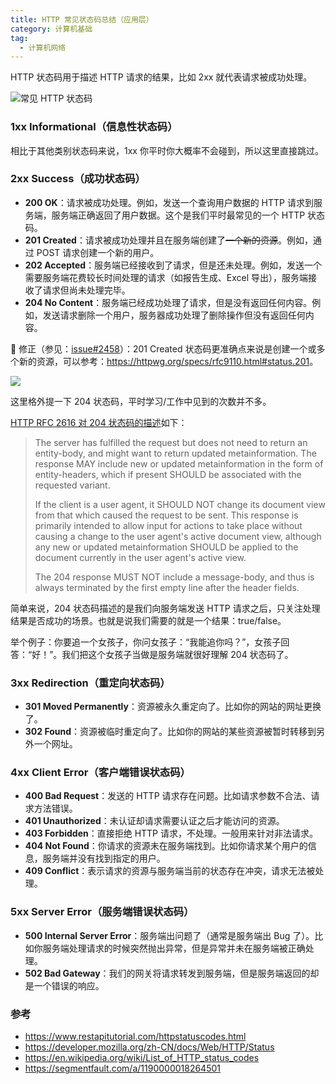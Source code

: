 ```yaml
---
title: HTTP 常见状态码总结（应用层）
category: 计算机基础
tag:
  - 计算机网络
---
```


HTTP 状态码用于描述 HTTP 请求的结果，比如 2xx 就代表请求被成功处理。

![常见 HTTP 状态码](https://oss.javaguide.cn/github/javaguide/cs-basics/network/http-status-code.png)

### 1xx Informational（信息性状态码）

相比于其他类别状态码来说，1xx 你平时你大概率不会碰到，所以这里直接跳过。

### 2xx Success（成功状态码）

- **200 OK**：请求被成功处理。例如，发送一个查询用户数据的 HTTP 请求到服务端，服务端正确返回了用户数据。这个是我们平时最常见的一个 HTTP 状态码。
- **201 Created**：请求被成功处理并且在服务端创建了~~一个新的资源~~。例如，通过 POST 请求创建一个新的用户。
- **202 Accepted**：服务端已经接收到了请求，但是还未处理。例如，发送一个需要服务端花费较长时间处理的请求（如报告生成、Excel 导出），服务端接收了请求但尚未处理完毕。
- **204 No Content**：服务端已经成功处理了请求，但是没有返回任何内容。例如，发送请求删除一个用户，服务器成功处理了删除操作但没有返回任何内容。

🐛 修正（参见：[issue#2458](https://github.com/Snailclimb/JavaGuide/issues/2458)）：201 Created 状态码更准确点来说是创建一个或多个新的资源，可以参考：<https://httpwg.org/specs/rfc9110.html#status.201>。

![](https://oss.javaguide.cn/github/javaguide/cs-basics/network/rfc9110-201-created.png)

这里格外提一下 204 状态码，平时学习/工作中见到的次数并不多。

[HTTP RFC 2616 对 204 状态码的描述](https://tools.ietf.org/html/rfc2616#section-10.2.5)如下：

> The server has fulfilled the request but does not need to return an
> entity-body, and might want to return updated metainformation. The
> response MAY include new or updated metainformation in the form of
> entity-headers, which if present SHOULD be associated with the
> requested variant.
>
> If the client is a user agent, it SHOULD NOT change its document view
> from that which caused the request to be sent. This response is
> primarily intended to allow input for actions to take place without
> causing a change to the user agent's active document view, although
> any new or updated metainformation SHOULD be applied to the document
> currently in the user agent's active view.
>
> The 204 response MUST NOT include a message-body, and thus is always
> terminated by the first empty line after the header fields.

简单来说，204 状态码描述的是我们向服务端发送 HTTP 请求之后，只关注处理结果是否成功的场景。也就是说我们需要的就是一个结果：true/false。

举个例子：你要追一个女孩子，你问女孩子：“我能追你吗？”，女孩子回答：“好！”。我们把这个女孩子当做是服务端就很好理解 204 状态码了。

### 3xx Redirection（重定向状态码）

- **301 Moved Permanently**：资源被永久重定向了。比如你的网站的网址更换了。
- **302 Found**：资源被临时重定向了。比如你的网站的某些资源被暂时转移到另外一个网址。

### 4xx Client Error（客户端错误状态码）

- **400 Bad Request**：发送的 HTTP 请求存在问题。比如请求参数不合法、请求方法错误。
- **401 Unauthorized**：未认证却请求需要认证之后才能访问的资源。
- **403 Forbidden**：直接拒绝 HTTP 请求，不处理。一般用来针对非法请求。
- **404 Not Found**：你请求的资源未在服务端找到。比如你请求某个用户的信息，服务端并没有找到指定的用户。
- **409 Conflict**：表示请求的资源与服务端当前的状态存在冲突，请求无法被处理。

### 5xx Server Error（服务端错误状态码）

- **500 Internal Server Error**：服务端出问题了（通常是服务端出 Bug 了）。比如你服务端处理请求的时候突然抛出异常，但是异常并未在服务端被正确处理。
- **502 Bad Gateway**：我们的网关将请求转发到服务端，但是服务端返回的却是一个错误的响应。

### 参考

- <https://www.restapitutorial.com/httpstatuscodes.html>
- <https://developer.mozilla.org/zh-CN/docs/Web/HTTP/Status>
- <https://en.wikipedia.org/wiki/List_of_HTTP_status_codes>
- <https://segmentfault.com/a/1190000018264501>


